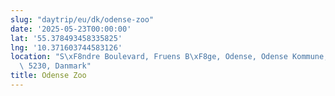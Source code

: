 ```yaml
---
slug: "daytrip/eu/dk/odense-zoo"
date: '2025-05-23T00:00:00'
lat: '55.378493458335825'
lng: '10.371603744583126'
location: "S\xF8ndre Boulevard, Fruens B\xF8ge, Odense, Odense Kommune, Region Syddanmark,\
  \ 5230, Danmark"
title: Odense Zoo
---
```



